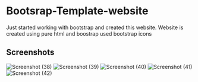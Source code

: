 # Bootsrap-Template-website
Just started working with bootstrap and created this website.
Website is created using pure html and boostrap
used bootstrap icons

## Screenshots
![Screenshot (38)](https://github.com/Awesomeap2001/Bootsrap-Template-website/assets/97866532/1b6eebe6-34fc-4957-a3d7-52b4165f76e6)
![Screenshot (39)](https://github.com/Awesomeap2001/Bootsrap-Template-website/assets/97866532/114e3934-e705-444d-974b-b14eaf88a1ff)
![Screenshot (40)](https://github.com/Awesomeap2001/Bootsrap-Template-website/assets/97866532/76a868e1-936b-4e70-9f30-fd2f5d5ade3f)
![Screenshot (41)](https://github.com/Awesomeap2001/Bootsrap-Template-website/assets/97866532/0dd49f41-d2eb-4427-a97c-832d6e9e6785)
![Screenshot (42)](https://github.com/Awesomeap2001/Bootsrap-Template-website/assets/97866532/ee141257-753f-4edf-9b02-857255ab37e8)
